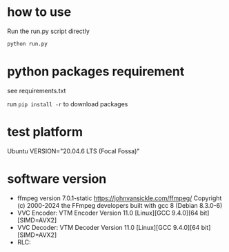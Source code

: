 # how to use
Run the run.py script directly
```bash
python run.py
```

# python packages requirement
see requirements.txt

run `pip install -r` to download packages

# test platform
Ubuntu VERSION="20.04.6 LTS (Focal Fossa)"

# software version
- ffmpeg version 7.0.1-static https://johnvansickle.com/ffmpeg/  Copyright (c) 2000-2024 the FFmpeg developers
  built with gcc 8 (Debian 8.3.0-6)
- VVC Encoder: VTM Encoder Version 11.0 [Linux][GCC 9.4.0][64 bit] [SIMD=AVX2] 
- VVC Decoder: VTM Decoder Version 11.0 [Linux][GCC 9.4.0][64 bit] [SIMD=AVX2]
- RLC: 
